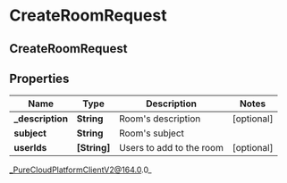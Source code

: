 # CreateRoomRequest

## CreateRoomRequest

## Properties

|Name | Type | Description | Notes|
|------------ | ------------- | ------------- | -------------|
| **_description** | **String** | Room&#39;s description | [optional] |
| **subject** | **String** | Room&#39;s subject | |
| **userIds** | **[String]** | Users to add to the room | [optional] |



_PureCloudPlatformClientV2@164.0.0_
